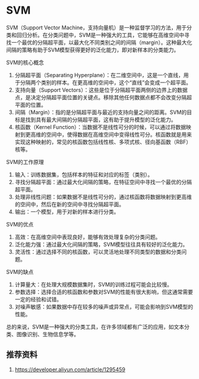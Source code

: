 # SVM

SVM（Support Vector Machine，支持向量机）是一种监督学习的方法，用于分类和回归分析。在分类问题中，SVM是一种强大的工具，它能够在高维空间中寻找一个最优的分隔超平面，以最大化不同类别之间的间隔（margin）。这种最大化间隔的策略有助于SVM模型获得更好的泛化能力，即对新样本的分类能力。

SVM的核心概念
1. 分隔超平面（Separating Hyperplane）：在二维空间中，这是一个直线，用于分隔两个类别的样本。在更高维的空间中，这个“直线”会变成一个超平面。
2. 支持向量（Support Vectors）：这些是位于分隔超平面两侧的边界上的数据点，是决定分隔超平面位置的关键点。移除其他任何数据点都不会改变分隔超平面的位置。
3. 间隔（Margin）：指的是分隔超平面与最近的支持向量之间的距离。SVM的目标是找到具有最大间隔的分隔超平面，这有助于提升模型的泛化能力。
4. 核函数（Kernel Function）：当数据不是线性可分的时候，可以通过将数据映射到更高维的空间中，使得数据在高维空间中变得线性可分。核函数就是用来实现这种映射的，常见的核函数包括线性核、多项式核、径向基函数（RBF）核等。

SVM的工作原理

1. 输入：训练数据集，包括样本的特征和对应的标签（类别）。
2. 寻找分隔超平面：通过最大化间隔的策略，在特征空间中寻找一个最优的分隔超平面。
3. 处理非线性问题：如果数据不是线性可分的，通过核函数将数据映射到更高维的空间中，然后在新的空间中寻找分隔超平面。
4. 输出：一个模型，用于对新的样本进行分类。

SVM的优点

1. 高效：在高维空间中表现良好，能够有效处理复杂的分类问题。
2. 泛化能力强：通过最大化间隔的策略，SVM模型往往具有较好的泛化能力。
3. 灵活性：通过选择不同的核函数，可以灵活地处理不同类型的数据和分类问题。

SVM的缺点
1. 计算量大：在处理大规模数据集时，SVM的训练过程可能会比较慢。
2. 参数选择：选择合适的核函数和参数对SVM的性能有很大影响，但这通常需要一定的经验和试错。
3. 对噪声敏感：如果数据中存在较多的噪声或异常点，可能会影响到SVM模型的性能。

总的来说，SVM是一种强大的分类工具，在许多领域都有广泛的应用，如文本分类、图像识别、生物信息学等。

## 推荐资料

1. https://developer.aliyun.com/article/1295459
